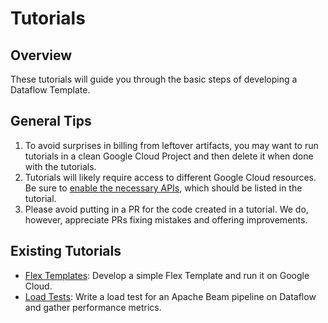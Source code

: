 # Tutorials

## Overview

These tutorials will guide you through the basic steps of developing a Dataflow
Template.

## General Tips

1.  To avoid surprises in billing from leftover artifacts, you may want to run
    tutorials in a clean Google Cloud Project and then delete it when done with
    the tutorials.
2.  Tutorials will likely require access to different Google Cloud resources. Be
    sure to
    [enable the necessary APIs](https://cloud.google.com/endpoints/docs/openapi/enable-api),
    which should be listed in the tutorial.
3.  Please avoid putting in a PR for the code created in a tutorial. We do,
    however, appreciate PRs fixing mistakes and offering improvements.

## Existing Tutorials

*   [Flex Templates](flex-template.md): Develop a simple Flex Template and run
    it on Google Cloud.
*   [Load Tests](load-test.md): Write a load test for an Apache Beam pipeline on
    Dataflow and gather performance metrics.
